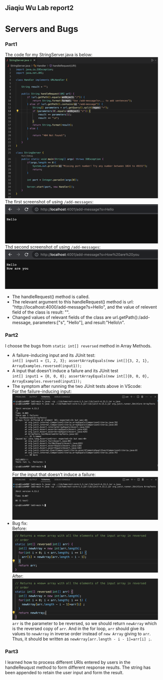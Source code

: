 ## Jiaqiu Wu Lab report2
# Servers and Bugs

### Part1
The code for my StringServer.java is below:
![Image](fig4.png)
The first screenshot of using `/add-messages`:
![Image](fig5.png)
Thd second screenshot of using `/add-messages`:
![Image](fig6.png)
- The handleRequest() method is called.
- The relevant argument to this handleRequest() method is url: "http://localhost:4000/add-message?s=Hello",
and the value of relevent field of the class is result: "".
- Changed values of relevant fields of the class are url.getPath():/add-message, parameters:["s", "Hello"],
and result:"Hello\n".

### Part2
I choose the bugs from `static int[] reversed` method in Array Methods.
- A failure-inducing input and its JUnit test:\
  `int[] input1 = {1, 2, 3};
   assertArrayEquals(new int[]{3, 2, 1}, 
   ArrayExamples.reversed(input1));`
- A input that doesn’t induce a failure and its JUnit test\
  `int[] input1 = {0, 0, 0};
   assertArrayEquals(new int[]{0, 0, 0},
   ArrayExamples.reversed(input1));`
- The symptom after running the two JUnit tests above in VScode:\
  For the failure-inducing input:
  ![Image](fig7.png)
  For the input that doesn’t induce a failure:
  ![Image](fig8.png)
- Bug fix:\
  Before:
  ![Image](fig9.png)
  After:
  ![Image](fig10.png)
`arr` is the parameter to be reversed, so we should return `newArray` which is the reversed copy of `arr`.
And in the for loop, `arr` should give its values to `newArray` in inverse order 
instead of `new Array` giving to `arr`. Thus, it should be written as `newArray[arr.length - i - 1]=arr[i] ;`.

### Part3
I learned how to process different URIs entered by users in the 
handleReuqust method to form different response results.
The string has been appended to retain the user input and form the result.
